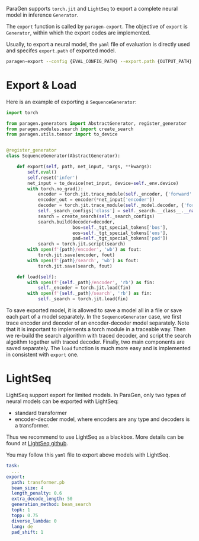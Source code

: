 ParaGen supports `torch.jit` and `LightSeq` to export a complete neural model in inference `Generator`.

The `export` function is called by `paragen-export`.
The objective of `export` is `Generator`, within which the export codes are implemented.

Usually, to export a neural model, the `yaml` file of evaluation is directly used and specifes `export.path`
of exported model.
```bash
paragen-export --config {EVAL_CONFIG_PATH} --export.path {OUTPUT_PATH}
```

# Export & Load

Here is an example of exporting a `SequenceGenerator`:
```python
import torch

from paragen.generators import AbstractGenerator, register_generator
from paragen.modules.search import create_search
from paragen.utils.tensor import to_device


@register_generator
class SequenceGenerator(AbstractGenerator):

    def export(self, path, net_input, *args, **kwargs):
        self.eval()
        self.reset('infer')
        net_input = to_device(net_input, device=self._env.device)
        with torch.no_grad():
            encoder = torch.jit.trace_module(self._encoder, {'forward': net_input['encoder']})
            encoder_out = encoder(*net_input['encoder'])
            decoder = torch.jit.trace_module(self._model.decoder, {'forward': net_input['decoder'] + encoder_out})
            self._search_configs['class'] = self._search.__class__.__name__
            search = create_search(self._search_configs)
            search.build(decoder=decoder,
                         bos=self._tgt_special_tokens['bos'],
                         eos=self._tgt_special_tokens['eos'],
                         pad=self._tgt_special_tokens['pad'])
            search = torch.jit.script(search)
        with open(f'{path}/encoder', 'wb') as fout:
            torch.jit.save(encoder, fout)
        with open(f'{path}/search', 'wb') as fout:
            torch.jit.save(search, fout)

    def load(self):
        with open(f'{self._path}/encoder', 'rb') as fin:
            self._encoder = torch.jit.load(fin)
        with open(f'{self._path}/search', 'rb') as fin:
            self._search = torch.jit.load(fin)
```

To save exported model, it is allowed to save a model all in a file or save each part of a model separately.
In the `SequenceGenerator` case, we first trace encoder and decoder of an encoder-decoder model separately.
Note that it is important to implements a torch module in a traceable way.
Then we re-build the search algorithm with traced decoder, and script the search algoithm together with traced decoder.
Finally, two main components are saved separately.
The `load` function is much more easy and is implemented in consistent with `export` one.


# LightSeq

LightSeq support export for limited models.
In ParaGen, only two types of neural models can be exported with LightSeq:
- standard transformer
- encoder-decoder model, where encoders are any type and decoders is a transformer.

Thus we recommend to use LightSeq as a blackbox. 
More details can be found at [LightSeq github](https://github.com/bytedance/lightseq).

You may follow this `yaml` file to export above models with LightSeq.
```yaml
task:
  ...
export:
  path: transformer.pb
  beam_size: 4
  length_penalty: 0.6
  extra_decode_length: 50
  generation_method: beam_search
  topk: 1
  topp: 0.75
  diverse_lambda: 0
  lang: de
  pad_shift: 1
```

